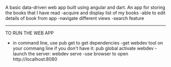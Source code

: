 A basic data-driven web app built using angular and dart.
 An app for storing the books that I have read
  -acquire and display list of my books 
  -able to edit details of book from app 
  -navigate different views -search feature
  *********
  TO RUN THE WEB APP
  - in command line, use pub get to get dependencies
  -get webdev tool on your commang line if you don't have it: pub global activate webdev
  -launch the server: webdev serve
  -use browser to open http://localhost:8080
  